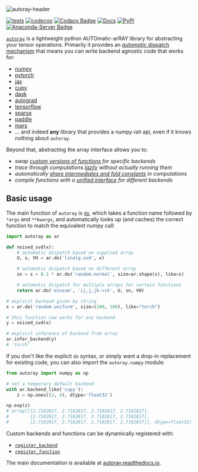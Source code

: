 ![autoray-header](https://github.com/jcmgray/autoray/assets/8982598/c5cb89bf-cc16-4345-8796-e0bd98dc2a15)

[![tests](https://github.com/jcmgray/autoray/actions/workflows/tests.yml/badge.svg)](https://github.com/jcmgray/autoray/actions/workflows/tests.yml)
[![codecov](https://codecov.io/gh/jcmgray/autoray/branch/main/graph/badge.svg?token=Q5evNiuT9S)](https://codecov.io/gh/jcmgray/autoray)
[![Codacy Badge](https://app.codacy.com/project/badge/Grade/ba896d74c4954dd58da01df30c7bf326)](https://app.codacy.com/gh/jcmgray/autoray/dashboard?utm_source=gh&utm_medium=referral&utm_content=&utm_campaign=Badge_grade)
[![Docs](https://readthedocs.org/projects/autoray/badge/?version=latest)](https://autoray.readthedocs.io)
[![PyPI](https://img.shields.io/pypi/v/autoray?color=teal)](https://pypi.org/project/autoray/)
[![Anaconda-Server Badge](https://anaconda.org/conda-forge/autoray/badges/version.svg)](https://anaconda.org/conda-forge/autoray)

[`autoray`](https://autoray.readthedocs.io/en/latest) is a lightweight python AUTOmatic-arRAY library for
abstracting your tensor operations. Primarily it provides an
[*automatic* dispatch mechanism](https://autoray.readthedocs.io/en/latest/automatic_dispatch.html#)
that means you can write backend agnostic code that works for:

* [numpy](https://github.com/numpy/numpy)
* [pytorch](https://pytorch.org/)
* [jax](https://github.com/google/jax)
* [cupy](https://github.com/cupy/cupy)
* [dask](https://github.com/dask/dask)
* [autograd](https://github.com/HIPS/autograd)
* [tensorflow](https://github.com/tensorflow/tensorflow)
* [sparse](https://sparse.pydata.org/)
* [paddle](https://github.com/paddlepaddle/paddle)
* [mars](https://github.com/mars-project/mars)
* ... and indeed **any** library that provides a numpy-*ish* api, even if it
  knows nothing about `autoray`.

Beyond that, abstracting the array interface allows you to:

* *swap [custom versions of functions](https://autoray.readthedocs.io/en/latest/automatic_dispatch.html#functions)
  for specific backends*
* *trace through computations [lazily](https://autoray.readthedocs.io/en/latest/lazy_computation.html) without actually
  running them*
* *automatically [share intermediates and fold constants](https://autoray.readthedocs.io/en/latest/lazy_computation.html#sharing-intermediates)
  in computations*
* *compile functions with a [unified interface](https://autoray.readthedocs.io/en/latest/compilation.html) for different
  backends*


## Basic usage

The main function of `autoray` is
[`do`](https://autoray.readthedocs.io/en/latest/autoapi/autoray/autoray/index.html#autoray.autoray.do),
which takes a function
name followed by `*args` and `**kwargs`, and automatically looks up (and
caches) the correct function to match the equivalent numpy call:

```python
import autoray as ar

def noised_svd(x):
    # automatic dispatch based on supplied array
    U, s, VH = ar.do('linalg.svd', x)

    # automatic dispatch based on different array
    sn = s + 0.1 * ar.do('random.normal', size=ar.shape(s), like=s)

    # automatic dispatch for multiple arrays for certain functions
    return ar.do('einsum', 'ij,j,jk->ik', U, sn, VH)

# explicit backend given by string
x = ar.do('random.uniform', size=(100, 100), like="torch")

# this function now works for any backend
y = noised_svd(x)

# explicit inference of backend from array
ar.infer_backend(y)
# 'torch'
```

If you don't like the explicit `do` syntax, or simply want a
drop-in replacement for existing code, you can also import the `autoray.numpy`
module:

```python
from autoray import numpy as np

# set a temporary default backend
with ar.backend_like('cupy'):
    z = np.ones((3, 4), dtype='float32')

np.exp(z)
# array([[2.7182817, 2.7182817, 2.7182817, 2.7182817],
#        [2.7182817, 2.7182817, 2.7182817, 2.7182817],
#        [2.7182817, 2.7182817, 2.7182817, 2.7182817]], dtype=float32)
```

Custom backends and functions can be dynamically registered with:

* [`register_backend`](https://autoray.readthedocs.io/en/latest/autoapi/autoray/autoray/index.html#autoray.autoray.register_backend)
* [`register_function`](https://autoray.readthedocs.io/en/latest/autoapi/autoray/autoray/index.html#autoray.autoray.register_function)

The main documentation is available at [autoray.readthedocs.io](https://autoray.readthedocs.io/en/latest/).
